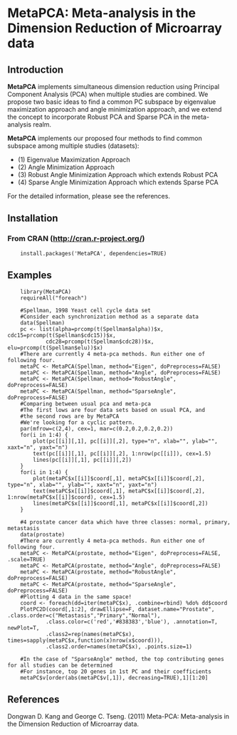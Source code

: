 MetaPCA: Meta-analysis in the Dimension Reduction of Microarray data
====================================================================

Introduction
------------
__MetaPCA__ implements simultaneous dimension reduction using Principal Component Analysis (PCA) when multiple studies are combined. We propose two basic ideas to find a common PC subspace by eigenvalue maximization approach and angle minimization approach, and we extend the concept to incorporate Robust PCA and Sparse PCA in the meta-analysis realm.

__MetaPCA__ implements our proposed four methods to find common subspace among multiple studies (datasets): 

* (1) Eigenvalue Maximization Approach
* (2) Angle Minimization Approach
* (3) Robust Angle Minimization Approach which extends Robust PCA
* (4) Sparse Angle Minimization Approach which extends Sparse PCA 

For the detailed information, please see the references.

Installation
--------------
### From CRAN (http://cran.r-project.org/)

        install.packages('MetaPCA', dependencies=TRUE)

Examples
-------------
        library(MetaPCA)
        requireAll("foreach")

		#Spellman, 1998 Yeast cell cycle data set
		#Consider each synchronization method as a separate data
		data(Spellman) 
		pc <- list(alpha=prcomp(t(Spellman$alpha))$x, cdc15=prcomp(t(Spellman$cdc15))$x,
				cdc28=prcomp(t(Spellman$cdc28))$x, elu=prcomp(t(Spellman$elu))$x)
		#There are currently 4 meta-pca methods. Run either one of following four.
		metaPC <- MetaPCA(Spellman, method="Eigen", doPreprocess=FALSE)
		metaPC <- MetaPCA(Spellman, method="Angle", doPreprocess=FALSE)
		metaPC <- MetaPCA(Spellman, method="RobustAngle", doPreprocess=FALSE)
		metaPC <- MetaPCA(Spellman, method="SparseAngle", doPreprocess=FALSE)
		#Comparing between usual pca and meta-pca
		#The first lows are four data sets based on usual PCA, and 
		#the second rows are by MetaPCA
		#We're looking for a cyclic pattern.
		par(mfrow=c(2,4), cex=1, mar=c(0.2,0.2,0.2,0.2))
		for(i in 1:4) {
			plot(pc[[i]][,1], pc[[i]][,2], type="n", xlab="", ylab="", xaxt="n", yaxt="n")
			text(pc[[i]][,1], pc[[i]][,2], 1:nrow(pc[[i]]), cex=1.5)
			lines(pc[[i]][,1], pc[[i]][,2])
		}
		for(i in 1:4) {
			plot(metaPC$x[[i]]$coord[,1], metaPC$x[[i]]$coord[,2], type="n", xlab="", ylab="", xaxt="n", yaxt="n")
			text(metaPC$x[[i]]$coord[,1], metaPC$x[[i]]$coord[,2], 1:nrow(metaPC$x[[i]]$coord), cex=1.5)
			lines(metaPC$x[[i]]$coord[,1], metaPC$x[[i]]$coord[,2])
		}

		#4 prostate cancer data which have three classes: normal, primary, metastasis
		data(prostate)
		#There are currently 4 meta-pca methods. Run either one of following four.
		metaPC <- MetaPCA(prostate, method="Eigen", doPreprocess=FALSE, .scale=TRUE)
		metaPC <- MetaPCA(prostate, method="Angle", doPreprocess=FALSE)
		metaPC <- MetaPCA(prostate, method="RobustAngle", doPreprocess=FALSE)
		metaPC <- MetaPCA(prostate, method="SparseAngle", doPreprocess=FALSE)
		#Plotting 4 data in the same space!
		coord <- foreach(dd=iter(metaPC$x), .combine=rbind) %do% dd$coord
		PlotPC2D(coord[,1:2], drawEllipse=F, dataset.name="Prostate", .class.order=c("Metastasis","Primary","Normal"), 
				.class.color=c('red','#838383','blue'), .annotation=T, newPlot=T,
				.class2=rep(names(metaPC$x), times=sapply(metaPC$x,function(x)nrow(x$coord))), 
				.class2.order=names(metaPC$x), .points.size=1)

		#In the case of "SparseAngle" method, the top contributing genes for all studies can be determined
		#For instance, top 20 genes in 1st PC and their coefficients
		metaPC$v[order(abs(metaPC$v[,1]), decreasing=TRUE),1][1:20] 
		
References
----------
Dongwan D. Kang and George C. Tseng. (2011) Meta-PCA: Meta-analysis in the Dimension Reduction of Microarray data. 

